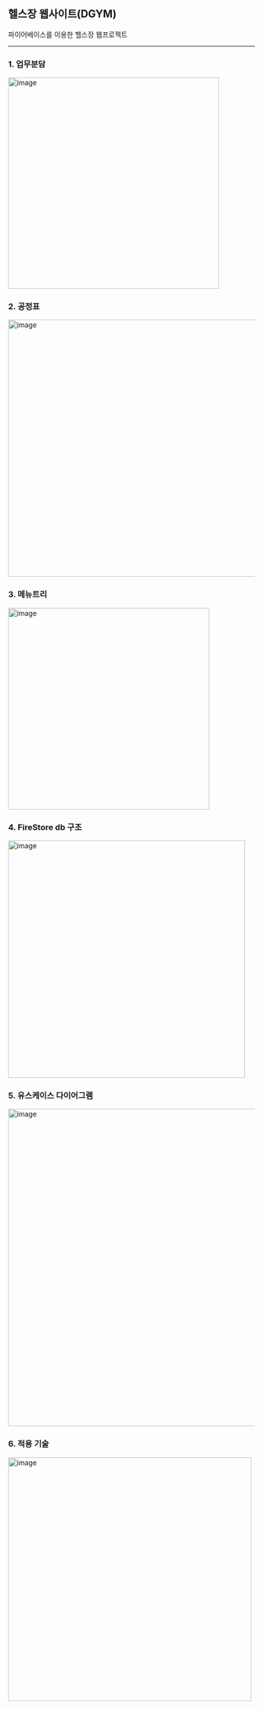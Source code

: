 ## 헬스장 웹사이트(DGYM)
파이어베이스를 이용한 헬스장 웹프로젝트

---------
### 1. 업무분담
<img width="431" alt="image" src="https://user-images.githubusercontent.com/95892601/192014192-3d5676b9-c569-49ec-a60c-bcb630ca3287.png">



### 2. 공정표
<img width="524" alt="image" src="https://user-images.githubusercontent.com/95892601/192014879-ac34f8e9-facd-4e3c-b175-85495f5ba17f.png">



### 3. 메뉴트리
<img width="411" alt="image" src="https://user-images.githubusercontent.com/95892601/192014412-47728be5-b4ad-4cf7-a99d-24dbaa515241.png">


### 4. FireStore db 구조
<img width="484" alt="image" src="https://user-images.githubusercontent.com/95892601/192014527-f586bef3-dfb2-4115-89db-d7c5cd983c99.png">



### 5. 유스케이스 다이어그램
<img width="647" alt="image" src="https://user-images.githubusercontent.com/95892601/192014674-4ee480cd-8286-46cc-ad1f-0cdfe9cba339.png">


### 6. 적용 기술
<img width="497" alt="image" src="https://user-images.githubusercontent.com/95892601/192014770-88332f47-eb08-467c-9e0a-afaeeb376951.png">
